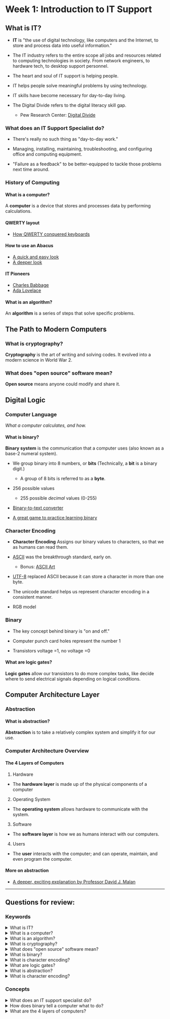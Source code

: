 # Week 1: Introduction to IT Support

## What is IT?
- **IT** is "the use of digital technology, like computers and the Internet, to store and process data into useful information."

- The IT industry refers to the entire scope all jobs and resources related to computing technologies in society. From network engineers, to hardware tech, to desktop support personnel.

- The heart and soul of IT support is helping people.

- IT helps people solve meaningful problems by using technology.

- IT skills have become necessary for day-to-day living.

- The Digital Divide refers to the digital literacy skill gap.
  - Pew Research Center: [Digital Divide](https://www.pewresearch.org/topics/digital-divide/)

### What does an IT Support Specialist do?

- There's really no such thing as "day-to-day work."

- Managing, installing, maintaining, troubleshooting, and configuring office and computing equipment.

- "Failure as a feedback" to be better-equipped to tackle those problems next time around.

### History of Computing

#### What is a computer?
A **computer** is a device that stores and processes data by performing calculations.

#### QWERTY layout
- [How QWERTY conquered keyboards](https://www.youtube.com/watch?v=c8f6us-Sjlo)

#### How to use an Abacus
- [A quick and easy look](https://www.youtube.com/watch?v=PbGft644WUE)
- [A deeper look](https://www.youtube.com/watch?v=SYRyKYmOJwM)

#### IT Pioneers
- [Charles Babbage](https://www.youtube.com/watch?v=NSAXbsbiid0)
- [Ada Lovelace](https://www.youtube.com/watch?v=sB5ieSGGDmk)

#### What is an algorithm?
An **algorithm** is a series of steps that solve specific problems.

## The Path to Modern Computers

### What is cryptography?
**Cryptography** is the art of writing and solving codes. It evolved into a modern science in World War 2.

<!-- - Alan Turing and the Enigma Machine, ENIAC -->

### What does "open source" software mean?
**Open source** means anyone could modify and share it.

## Digital Logic


### Computer Language
*What a computer calculates, and how.*

#### What is binary?
**Binary system** is the communication that a computer uses (also known as a base-2 numeral system).

- We group binary into 8 numbers, or **bits** (Technically, a **bit** is a binary digit.)
  - A group of 8 bits is referred to as a **byte**.

- 256 possible values
  - 255 possible *decimal* values (0-255)

- [Binary-to-text converter](https://www.rapidtables.com/convert/number/binary-to-ascii.html)

- [A great game to practice learning binary](https://games.penjee.com/binary-numbers-game/)

### Character Encoding
- **Character Encoding** Assigns our binary values to characters, so that we as humans can read them.

- [ASCII](https://en.wikipedia.org/wiki/ASCII) was the breakthrough standard, early on.
  - Bonus: [ASCII Art](https://en.wikipedia.org/wiki/ASCII_art)

- [UTF-8](https://en.wikipedia.org/wiki/UTF-8) replaced ASCII because it can store a character in more than one byte.

- The unicode standard helps us represent character encoding in a consistent manner.

- RGB model


### Binary

- The key concept behind binary is "on and off."

- Computer punch card holes represent the number 1

- Transistors voltage =1, no voltage =0

#### What are logic gates?
**Logic gates** allow our transistors to do more complex tasks, like decide where to send electrical signals depending on logical conditions.


## Computer Architecture Layer

### Abstraction

#### What is abstraction?
**Abstraction** is to take a relatively complex system and simplify it for our use.

### Computer Architecture Overview

#### The 4 Layers of Computers
1. Hardware
  - The **hardware layer** is made up of the physical components of a computer
2. Operating System
  - The **operating system** allows hardware to communicate with the system.
3. Software
  - The **software layer** is how we as humans interact with our computers.
4. Users
  - The **user** interacts with the computer; and can operate, maintain, and even program the computer.

#### More on abstraction
 - [A deeper, exciting explanation by Professor David J. Malan](https://www.youtube.com/watch?v=6V1sr0XV_Ng)


---

## Questions for review:

### Keywords

<details>
  <summary>What is IT?</summary>
  <p>The use of digital technology, like computers and the Internet, to store and process data into useful information.</p>
</details>

<details>
  <summary>What is a computer?</summary>
  <p>A device that stores and processes data by performing calculations.</p>
</details>

<details>
  <summary>What is an algorithm?</summary>
  <p>A series of steps that solve specific problems</p>
</details>

<details>
  <summary>What is cryptography?</summary>
  <p>The art of writing and solving codes.</p>
</details>

<details>
  <summary>What does "open source" software mean?</summary>
  <p>Anyone could modify and share it.</p>
</details>

<details>
  <summary>What is binary?</summary>
  <p>The language of zeroes and ones that computers use to communicate.</p>
</details>

<details>
  <summary>What is character encoding?</summary>
  <p>A way of assigning binary values to characters, so that humans can read them</p>
</details>

<details>
  <summary>What are logic gates?</summary>
  <p>A circuit that allow our transistors to do more complex tasks, like decide where to send electrical signals depending on logical conditions.</p>
</details>

<details>
  <summary>What is abstraction?</summary>
  <p>To take relatively complex system and simplify it for our use and understanding.</p>
</details>

<details>
  <summary>What is character encoding?</summary>
  <p>Assigns our binary values to characters, so that we as humans can read them.</p>
</details>

### Concepts

<details>
  <summary>What does an IT support specialist do?</summary>
  <p>Manage, instal, maintain, troubleshoot, and configure office and computing equipment.</p>
</details>

<details>
  <summary>How does binary tell a computer what to do?</summary>
  <p></p>
</details>


<details>
  <summary>What are the 4 layers of computers?</summary>
  <p>Hardware; operating system; software; user.</p>
</details>
